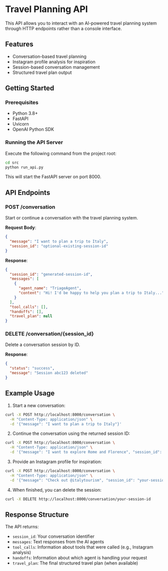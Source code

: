 # Travel Planning API

This API allows you to interact with an AI-powered travel planning system through HTTP endpoints rather than a console interface.

## Features

- Conversation-based travel planning
- Instagram profile analysis for inspiration
- Session-based conversation management
- Structured travel plan output

## Getting Started

### Prerequisites

- Python 3.8+
- FastAPI
- Uvicorn
- OpenAI Python SDK

### Running the API Server

Execute the following command from the project root:

```bash
cd src
python run_api.py
```

This will start the FastAPI server on port 8000.

## API Endpoints

### POST /conversation

Start or continue a conversation with the travel planning system.

**Request Body**:

```json
{
  "message": "I want to plan a trip to Italy",
  "session_id": "optional-existing-session-id"
}
```

**Response**:

```json
{
  "session_id": "generated-session-id",
  "messages": [
    {
      "agent_name": "TriageAgent",
      "content": "Hi! I'd be happy to help you plan a trip to Italy..."
    }
  ],
  "tool_calls": [],
  "handoffs": [],
  "travel_plan": null
}
```

### DELETE /conversation/{session_id}

Delete a conversation session by ID.

**Response**:

```json
{
  "status": "success",
  "message": "Session abc123 deleted"
}
```

## Example Usage

1. Start a new conversation:

```bash
curl -X POST http://localhost:8000/conversation \
  -H "Content-Type: application/json" \
  -d '{"message": "I want to plan a trip to Italy"}'
```

2. Continue the conversation using the returned session ID:

```bash
curl -X POST http://localhost:8000/conversation \
  -H "Content-Type: application/json" \
  -d '{"message": "I want to explore Rome and Florence", "session_id": "your-session-id"}'
```

3. Provide an Instagram profile for inspiration:

```bash
curl -X POST http://localhost:8000/conversation \
  -H "Content-Type: application/json" \
  -d '{"message": "Check out @italytourism", "session_id": "your-session-id"}'
```

4. When finished, you can delete the session:

```bash
curl -X DELETE http://localhost:8000/conversation/your-session-id
```

## Response Structure

The API returns:

- `session_id`: Your conversation identifier
- `messages`: Text responses from the AI agents
- `tool_calls`: Information about tools that were called (e.g., Instagram analysis)
- `handoffs`: Information about which agent is handling your request
- `travel_plan`: The final structured travel plan (when available)
